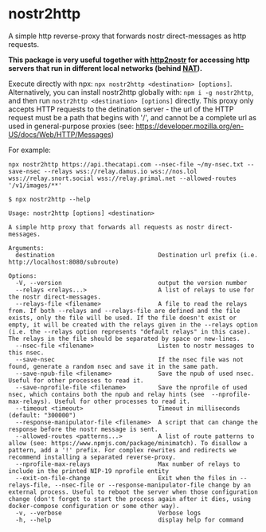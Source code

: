 # nostr2http
A simple http reverse-proxy that forwards nostr direct-messages as http requests.

**This package is very useful together with [http2nostr](https://github.com/oren-z0/http2nostr)
for accessing http servers that run in different local networks (behind
[NAT](https://en.wikipedia.org/wiki/Network_address_translation)).**

Execute directly with npx: `npx nostr2http <destination> [options]`.
Alternatively, you can install nostr2http globally with: `npm i -g nostr2http`, and then run
`nostr2http <destination> [options]` directly.
This proxy only accepts HTTP requests to the detination server - the url of the HTTP request must
be a path that begins with '/', and cannot be a complete url as used in general-purpose proxies
(see: https://developer.mozilla.org/en-US/docs/Web/HTTP/Messages)

For example:
```
npx nostr2http https://api.thecatapi.com --nsec-file ~/my-nsec.txt --save-nsec --relays wss://relay.damus.io wss://nos.lol wss://relay.snort.social wss://relay.primal.net --allowed-routes '/v1/images/**'
```

```
$ npx nostr2http --help

Usage: nostr2http [options] <destination>

A simple http proxy that forwards all requests as nostr direct-messages.

Arguments:
  destination                             Destination url prefix (i.e. http://localhost:8080/subroute)

Options:
  -V, --version                           output the version number
  --relays <relays...>                    A list of relays to use for the nostr direct-messages.
  --relays-file <filename>                A file to read the relays from. If both --relays and --relays-file are defined and the file exists, only the file will be used. If the file doesn't exist or empty, it will be created with the relays given in the --relays option (i.e. the --relays option represents "default relays" in this case). The relays in the file should be separated by space or new-lines.
  --nsec-file <filename>                  Listen to nostr messages to this nsec.
  --save-nsec                             If the nsec file was not found, generate a random nsec and save it in the same path.
  --save-npub-file <filename>             Save the npub of used nsec. Useful for other processes to read it.
  --save-nprofile-file <filename>         Save the nprofile of used nsec, which contains both the npub and relay hints (see  --nprofile-max-relays). Useful for other processes to read it.
  --timeout <timeout>                     Timeout in milliseconds (default: "300000")
  --response-manipulator-file <filename>  A script that can change the response before the nostr message is sent.
  --allowed-routes <patterns...>          A list of route patterns to allow (see: https://www.npmjs.com/package/minimatch). To disallow a pattern, add a '!' prefix. For complex rewrites and redirects we recommend installing a separated reverse-proxy.
  --nprofile-max-relays                   Max number of relays to include in the printed NIP-19 nprofile entity
  --exit-on-file-change                   Exit when the files in --relays-file, --nsec-file or --response-manipulator-file change by an external process. Useful to reboot the server when those configuration change (don't forget to start the process again after it dies, using docker-compose configuration or some other way).
  -v, --verbose                           Verbose logs
  -h, --help                              display help for command
```
